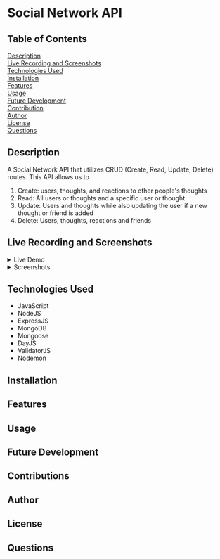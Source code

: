 # Social Network API <br>
## Table of Contents
[Description](#Description) <br>
[Live Recording and Screenshots](#LRaS) <br>
[Technologies Used](#Technologies) <br>
[Installation](#Installation) <br>
[Features](#Features) <br>
[Usage](#Usage) <br>
[Future Development](#Future) <br>
[Contribution](#Contribution) <br>
[Author](#Author) <br>
[License](#License) <br>
[Questions](#Questions) <br>

## Description <a name="Description"></a>
A Social Network API that utilizes CRUD (Create, Read, Update, Delete) routes. This API allows us to 
1. Create: users, thoughts, and reactions to other people's thoughts
2. Read: All users or thoughts and a specific user or thought
3. Update: Users and thoughts while also updating the user if a new thought or friend is added
4. Delete: Users, thoughts, reactions and friends 

## Live Recording and Screenshots <a name="LRaS"></a>
<details>
<summary>Live Demo</summary>
<br>

</details>

<details>
<summary>Screenshots</summary>
  <ul>
    <li>
      <details>
      <summary>Get Routes</summary>
      <br>
        <img src="https://imgur.com/AwEVsWw.png" alt="get-route" /> <br>
        <img src="https://imgur.com/DZVt8jG.png" alt="get-route" /> <br>
        <img src="https://imgur.com/1H8T9yR.png" alt="get-route" /> <br>
        <img src="https://imgur.com/8po10KT.png" alt="get-route" /> <br>
      </details>
    </li>
    <li>
      <details>
      <summary>Post Routes</summary>
      <br>
        <img src="https://imgur.com/GJY0OTD.png" alt="get-route" /> <br>
        <img src="https://imgur.com/mfMo4VC.png" alt="get-route" /> <br>
        <img src="https://imgur.com/pg9Wg58.png" alt="get-route" /> <br>
        <img src="https://imgur.com/JWK95R5.png" alt="get-route" /> <br>
      </details>
    </li>
    <li>
      <details>
      <summary>Put Routes</summary>
      <br>
        <img src="https://imgur.com/2UoMOZC.png" alt="get-route" /> <br>
        <img src="https://imgur.com/qje3SKD.png" alt="get-route" /> <br>
      </details>
    </li>
    <li>
      <details>
      <summary>Delete Routes</summary>
      <br>
        <img src="https://imgur.com/tq0d2ui.png" alt="get-route" /> <br>
        <img src="https://imgur.com/zbFcrxr.png" alt="get-route" /> <br>
      </details>
    </li>
  </ul>
</details>


## Technologies Used <a name="Technologies"></a>
<ul>
  <li>JavaScript</li>
  <li>NodeJS</li>
  <li>ExpressJS</li>
  <li>MongoDB</li>
  <li>Mongoose</li>
  <li>DayJS</li>
  <li>ValidatorJS</li>
  <li>Nodemon</li>
</ul>

## Installation <a name="Installation"></a>

## Features <a name="Features"></a>

## Usage <a name="Usage"></a>

## Future Development <a name="Future"></a>

## Contributions <a name="Contribution"></a>

## Author <a name="Author"></a>

## License <a name="License"></a>

## Questions <a name="Questions"></a>
